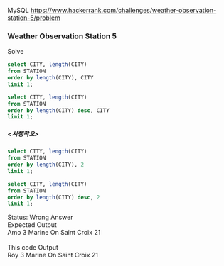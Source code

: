 <!--# SQL-->
MySQL https://www.hackerrank.com/challenges/weather-observation-station-5/problem
### Weather Observation Station 5

Solve
```sql
select CITY, length(CITY)
from STATION
order by length(CITY), CITY
limit 1;

select CITY, length(CITY)
from STATION
order by length(CITY) desc, CITY
limit 1;
```

##### <시행착오>
```sql
select CITY, length(CITY)
from STATION
order by length(CITY), 2
limit 1;

select CITY, length(CITY)
from STATION
order by length(CITY) desc, 2
limit 1;
```

Status: Wrong Answer
<br>
Expected Output<br>
Amo 3
Marine On Saint Croix 21
<br><br>
This code Output<br>
Roy 3
Marine On Saint Croix 21
